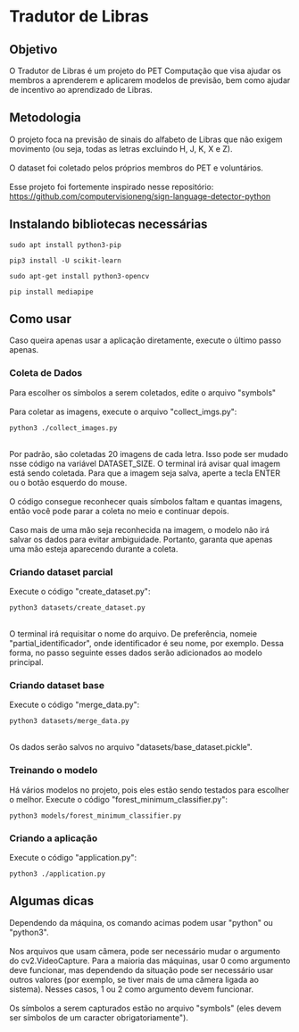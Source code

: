 # Tradutor de Libras

## Objetivo
O Tradutor de Libras é um projeto do PET Computação que visa ajudar os membros a aprenderem e aplicarem modelos de previsão, bem como ajudar de incentivo ao aprendizado de Libras.

## Metodologia
O projeto foca na previsão de sinais do alfabeto de Libras que não exigem movimento (ou seja, todas as letras excluindo H, J, K, X e Z). <br><br>
O dataset foi coletado pelos próprios membros do PET e voluntários. <br><br>
Esse projeto foi fortemente inspirado nesse repositório: https://github.com/computervisioneng/sign-language-detector-python

## Instalando bibliotecas necessárias
```console
sudo apt install python3-pip
```

```console
pip3 install -U scikit-learn
```

```console
sudo apt-get install python3-opencv
```

```console
pip install mediapipe
```

## Como usar
Caso queira apenas usar a aplicação diretamente, execute o último passo apenas.
### Coleta de Dados
Para escolher os símbolos a serem coletados, edite o arquivo "symbols" <br><br>
Para coletar as imagens, execute o arquivo "collect_imgs.py":
```console
python3 ./collect_images.py
```
<br>
Por padrão, são coletadas 20 imagens de cada letra. Isso pode ser mudado nsse código na variável DATASET_SIZE.
O terminal irá avisar qual imagem está sendo coletada. Para que a imagem seja salva, aperte a tecla ENTER ou o botão esquerdo do mouse.<br><br>
O código consegue reconhecer quais símbolos faltam e quantas imagens, então você pode parar a coleta no meio e continuar depois.<br><br>
Caso mais de uma mão seja reconhecida na imagem, o modelo não irá salvar os dados para evitar ambiguidade. Portanto, garanta que apenas uma mão esteja aparecendo durante a coleta. 

### Criando dataset parcial
Execute o código "create_dataset.py":
```console
python3 datasets/create_dataset.py
```
<br>
O terminal irá requisitar o nome do arquivo. De preferência, nomeie "partial_identificador", onde identificador é seu nome, por exemplo. Dessa forma, no passo seguinte esses dados serão adicionados ao modelo principal.

### Criando dataset base
Execute o código "merge_data.py":
```console
python3 datasets/merge_data.py
```
<br>
Os dados serão salvos no arquivo "datasets/base_dataset.pickle".

### Treinando o modelo
Há vários modelos no projeto, pois eles estão sendo testados para escolher o melhor.
Execute o código "forest_minimum_classifier.py":
```console
python3 models/forest_minimum_classifier.py
```

### Criando a aplicação
Execute o código "application.py":
```console
python3 ./application.py
```

## Algumas dicas
Dependendo da máquina, os comando acimas podem usar "python" ou "python3".<br><br>
Nos arquivos que usam câmera, pode ser necessário mudar o argumento do cv2.VideoCapture. Para a maioria das máquinas, usar 0 como argumento deve funcionar, mas dependendo da situação pode ser necessário usar outros valores (por exemplo, se tiver mais de uma câmera ligada ao sistema). Nesses casos, 1 ou 2 como argumento devem funcionar. <br><br>
Os símbolos a serem capturados estão no arquivo "symbols" (eles devem ser símbolos de um caracter obrigatoriamente").

